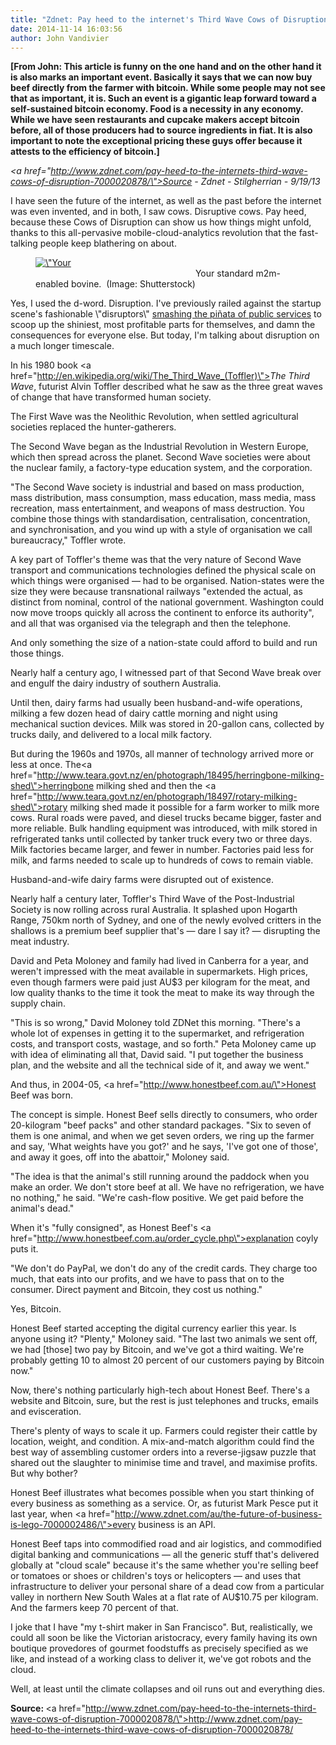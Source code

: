 ```yaml
---
title: "Zdnet: Pay heed to the internet's Third Wave Cows of Disruption"
date: 2014-11-14 16:03:56
author: John Vandivier
---
```




<strong>[From John: This article is funny on the one hand and on the other hand it is also marks an important event. Basically it says that we can now buy beef directly from the farmer with bitcoin. While some people may not see that as important, it is. Such an event is a gigantic leap forward toward a self-sustained bitcoin economy. Food is a necessity in any economy. While we have seen restaurants and cupcake makers accept bitcoin before, all of those producers had to source ingredients in fiat. It is also important to note the exceptional pricing these guys offer because it attests to the efficiency of bitcoin.]</strong>

<em><a href=\"http://www.zdnet.com/pay-heed-to-the-internets-third-wave-cows-of-disruption-7000020878/\">Source</a> - Zdnet - Stilgherrian - 9/19/13</em>

I have seen the future of the internet, as well as the past before the internet was even invented, and in both, I saw cows. Disruptive cows. Pay heed, because these Cows of Disruption can show us how things might unfold, thanks to this all-pervasive mobile-cloud-analytics revolution that the fast-talking people keep blathering on about.

<figure><a href=\"http://cdn-static.zdnet.com/i/library/global-thumbs/misc/cow-rfid-m2m.jpg\" target=\"_blank\"><img class=\"aligncenter\" title=\"Your standard m2m enabled bovine\" alt=\"Your standard m2m enabled bovine\" src=\"http://cdn-static.zdnet.com/i/r/library/global-thumbs/misc/cow-rfid-m2m-620x465.jpg?hash=ZzAvAQIuAQ&amp;upscale=1\" width=\"434\" height=\"326\" /></a><figcaption>                                                                 Your standard m2m-enabled bovine.  (Image: Shutterstock)</figcaption></figure>Yes, I used the d-word. Disruption. I've previously railed against the startup scene's fashionable \"disruptors\" <a href=\"http://www.zdnet.com/iphone-therefore-i-am-a-selfish-disruptor-7000015844/\">smashing the piñata of public services</a> to scoop up the shiniest, most profitable parts for themselves, and damn the consequences for everyone else. But today, I'm talking about disruption on a much longer timescale.

In his 1980 book <a href=\"http://en.wikipedia.org/wiki/The_Third_Wave_(Toffler)\"><em>The Third Wave</em></a>, futurist Alvin Toffler described what he saw as the three great waves of change that have transformed human society.

The First Wave was the Neolithic Revolution, when settled agricultural societies replaced the hunter-gatherers.

The Second Wave began as the Industrial Revolution in Western Europe, which then spread across the planet. Second Wave societies were about the nuclear family, a factory-type education system, and the corporation.

\"The Second Wave society is industrial and based on mass production, mass distribution, mass consumption, mass education, mass media, mass recreation, mass entertainment, and weapons of mass destruction. You combine those things with standardisation, centralisation, concentration, and synchronisation, and you wind up with a style of organisation we call bureaucracy,\" Toffler wrote.

A key part of Toffler's theme was that the very nature of Second Wave transport and communications technologies defined the physical scale on which things were organised — had to be organised. Nation-states were the size they were because transnational railways \"extended the actual, as distinct from nominal, control of the national government. Washington could now move troops quickly all across the continent to enforce its authority\", and all that was organised via the telegraph and then the telephone.

And only something the size of a nation-state could afford to build and run those things.

Nearly half a century ago, I witnessed part of that Second Wave break over and engulf the dairy industry of southern Australia.

Until then, dairy farms had usually been husband-and-wife operations, milking a few dozen head of dairy cattle morning and night using mechanical suction devices. Milk was stored in 20-gallon cans, collected by trucks daily, and delivered to a local milk factory.

But during the 1960s and 1970s, all manner of technology arrived more or less at once. The<a href=\"http://www.teara.govt.nz/en/photograph/18495/herringbone-milking-shed\">herringbone milking shed</a> and then the <a href=\"http://www.teara.govt.nz/en/photograph/18497/rotary-milking-shed\">rotary milking shed</a> made it possible for a farm worker to milk more cows. Rural roads were paved, and diesel trucks became bigger, faster and more reliable. Bulk handling equipment was introduced, with milk stored in refrigerated tanks until collected by tanker truck every two or three days. Milk factories became larger, and fewer in number. Factories paid less for milk, and farms needed to scale up to hundreds of cows to remain viable.

Husband-and-wife dairy farms were disrupted out of existence.

Nearly half a century later, Toffler's Third Wave of the Post-Industrial Society is now rolling across rural Australia. It splashed upon Hogarth Range, 750km north of Sydney, and one of the newly evolved critters in the shallows is a premium beef supplier that's — dare I say it? — disrupting the meat industry.

David and Peta Moloney and family had lived in Canberra for a year, and weren't impressed with the meat available in supermarkets. High prices, even though farmers were paid just AU$3 per kilogram for the meat, and low quality thanks to the time it took the meat to make its way through the supply chain.

\"This is so wrong,\" David Moloney told ZDNet this morning. \"There's a whole lot of expenses in getting it to the supermarket, and refrigeration costs, and transport costs, wastage, and so forth.\" Peta Moloney came up with idea of eliminating all that, David said. \"I put together the business plan, and the website and all the technical side of it, and away we went.\"

And thus, in 2004-05, <a href=\"http://www.honestbeef.com.au/\">Honest Beef</a> was born.

The concept is simple. Honest Beef sells directly to consumers, who order 20-kilogram \"beef packs\" and other standard packages. \"Six to seven of them is one animal, and when we get seven orders, we ring up the farmer and say, 'What weights have you got?' and he says, 'I've got one of those', and away it goes, off into the abattoir,\" Moloney said.

\"The idea is that the animal's still running around the paddock when you make an order. We don't store beef at all. We have no refrigeration, we have no nothing,\" he said. \"We're cash-flow positive. We get paid before the animal's dead.\"

When it's \"fully consigned\", as Honest Beef's <a href=\"http://www.honestbeef.com.au/order_cycle.php\">explanation</a> coyly puts it.

\"We don't do PayPal, we don't do any of the credit cards. They charge too much, that eats into our profits, and we have to pass that on to the consumer. Direct payment and Bitcoin, they cost us nothing.\"

Yes, Bitcoin.

Honest Beef started accepting the digital currency earlier this year. Is anyone using it? \"Plenty,\" Moloney said. \"The last two animals we sent off, we had [those] two pay by Bitcoin, and we've got a third waiting. We're probably getting 10 to almost 20 percent of our customers paying by Bitcoin now.\"

Now, there's nothing particularly high-tech about Honest Beef. There's a website and Bitcoin, sure, but the rest is just telephones and trucks, emails and evisceration.

There's plenty of ways to scale it up. Farmers could register their cattle by location, weight, and condition. A mix-and-match algorithm could find the best way of assembling customer orders into a reverse-jigsaw puzzle that shared out the slaughter to minimise time and travel, and maximise profits. But why bother?

Honest Beef illustrates what becomes possible when you start thinking of every business as something as a service. Or, as futurist Mark Pesce put it last year, when <a href=\"http://www.zdnet.com/au/the-future-of-business-is-lego-7000002486/\">every business is an API</a>.

Honest Beef taps into commodified road and air logistics, and commodified digital banking and communications — all the generic stuff that's delivered globally at \"cloud scale\" because it's the same whether you're selling beef or tomatoes or shoes or children's toys or helicopters — and uses that infrastructure to deliver your personal share of a dead cow from a particular valley in northern New South Wales at a flat rate of AU$10.75 per kilogram. And the farmers keep 70 percent of that.

I joke that I have \"my t-shirt maker in San Francisco\". But, realistically, we could all soon be like the Victorian aristocracy, every family having its own boutique provedores of gourmet foodstuffs as precisely specified as we like, and instead of a working class to deliver it, we've got robots and the cloud.

Well, at least until the climate collapses and oil runs out and everything dies.

<strong>Source: </strong><a href=\"http://www.zdnet.com/pay-heed-to-the-internets-third-wave-cows-of-disruption-7000020878/\">http://www.zdnet.com/pay-heed-to-the-internets-third-wave-cows-of-disruption-7000020878/</a>